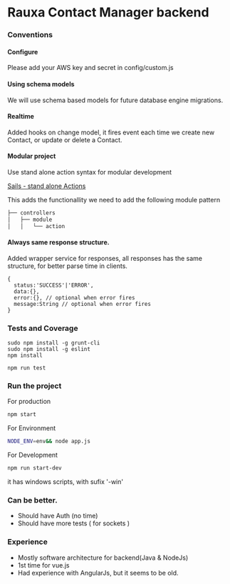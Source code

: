 # Rauxa Contact Manager backend

### Conventions

#### Configure

Please add your AWS key and secret in config/custom.js

#### Using schema models
We will use schema based models for future database engine migrations.

#### Realtime

Added hooks on change model, it fires event each time we create new Contact, or update or delete a Contact.

#### Modular project
Use stand alone action syntax for modular development

[Sails - stand alone Actions](https://sailsjs.com/documentation/concepts/actions-and-controllers#?standalone-actions)

This adds the functionallity we need to add the following module pattern

```bash
├── controllers
│   ├── module
│   │   └── action
```

#### Always same response structure.

Added wrapper service for responses, all responses has the same structure, for better parse time in clients.
```
{
  status:'SUCCESS'|'ERROR',
  data:{},
  error:{}, // optional when error fires
  message:String // optional when error fires
}
```

### Tests and Coverage

```
sudo npm install -g grunt-cli
sudo npm install -g eslint
npm install
```


```
npm run test
```

### Run the project
For production
```bash
npm start
```
For Environment
```bash
NODE_ENV=env&& node app.js
```
For Development
```bash
npm run start-dev
```

it has windows scripts, with sufix '-win'

### Can be better.

* Should have Auth (no time)
* Should have more tests ( for sockets )

### Experience

* Mostly software architecture for backend(Java & NodeJs)
* 1st time for vue.js
* Had experience with AngularJs, but it seems to be old.
